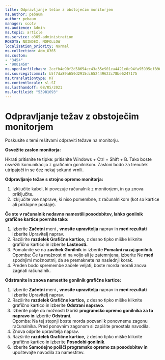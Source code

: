 ```yaml
---
title: Odpravljanje težav z obstoječim monitorjem
ms.author: pebaum
author: pebaum
manager: scotv
ms.audience: Admin
ms.topic: article
ms.service: o365-administration
ROBOTS: NOINDEX, NOFOLLOW
localization_priority: Normal
ms.collection: Adm_O365
ms.custom:
- "3454"
- "9001450"
ms.openlocfilehash: 2ecfb4e90f2d58654ec43a35e901ea4421e0e94fa95995ef890abc8af2d99ec7
ms.sourcegitcommit: b5f7da89a650d2915dc652449623c78be6247175
ms.translationtype: MT
ms.contentlocale: sl-SI
ms.lasthandoff: 08/05/2021
ms.locfileid: "53981093"
---
```

# <a name="troubleshoot-an-existing-monitor"></a>Odpravljanje težav z obstoječim monitorjem

Poskusite s temi rešitvami odpraviti težave na monitorju. 

**Osvežite zaslon monitorja:**

Hkrati pritisnite te tipke: pritisnite Windows + Ctrl + Shift + B. Tako boste osvežili komunikacijo z grafičnim gonilnikom. Zasloni bodo za trenutek utripajoči in se čez nekaj sekund vrnili.

**Odpravljanje težav s strojno opremo monitorja:**

1. Izključite kabel, ki povezuje računalnik z monitorjem, in ga znova priključite.
2. Izključite vse naprave, ki niso pomembne, z računalnikom (kot so kartice ali priklopne postaje).

**Če ste v računalnik nedavno namestili posodobitev, lahko gonilnik grafične kartice povrnite tako:**

1. Izberite **Začetni** meni , **vnesite upravitelja** naprav in **med rezultati** izberite Upravitelj naprav.
2. Razširite **razdelek Grafične kartice,** z desno tipko miške kliknite grafično kartico in izberite **Lastnosti.**
3. Pomaknite se na **zavihek Gonilnik** in izberite **Pomakni nazaj gonilnik**. <br>
Opomba: Če ta možnost ni na voljo ali je zatemnjena, izberite Ne **med** spodnjimi možnostmi, da se premaknete na naslednji korak.
4. Preden bodo spremembe začele veljati, boste morda morali znova zagnati računalnik.

**Odstranite in znova namestite gonilnik grafične kartice:**

1. Izberite **Začetni** meni , **vnesite upravitelja** naprav in **med rezultati** izberite Upravitelj naprav.
2. Razširite **razdelek Grafične kartice,** z desno tipko miške kliknite grafično kartico in izberite **Odstrani napravo.** 
3. Izberite polje ob možnosti Izbriši **programsko opremo gonilnika za to napravo in** izberite **Odstrani**.<br>
Opomba: Na tej stopnji boste morda pozvani k ponovnemu zagonu računalnika. Pred ponovnim zagonom si zapišite preostala navodila.
4. Znova odprite upravitelja naprav.
5. Razširite **razdelek Grafične kartice,** z desno tipko miške kliknite grafično kartico in izberite **Posodobi gonilnik**.
6. Izberite **Samodejno poišči programsko opremo za posodobitev in** upoštevajte navodila za namestitev.